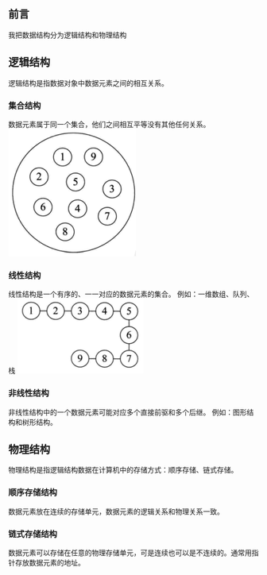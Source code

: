 ## 前言
我把数据结构分为逻辑结构和物理结构

## 逻辑结构
逻辑结构是指数据对象中数据元素之间的相互关系。

### 集合结构
数据元素属于同一个集合，他们之间相互平等没有其他任何关系。
![集合结构](image.png) 

### 线性结构
线性结构是一个有序的、一一对应的数据元素的集合。
例如：一维数组、队列、栈
![线性结构](image-1.png)  

### 非线性结构
非线性结构中的一个数据元素可能对应多个直接前驱和多个后继。
例如：图形结构和树形结构。

## 物理结构
物理结构是指逻辑结构数据在计算机中的存储方式：顺序存储、链式存储。

### 顺序存储结构
数据元素放在连续的存储单元，数据元素的逻辑关系和物理关系一致。

### 链式存储结构
数据元素可以存储在任意的物理存储单元，可是连续也可以是不连续的。通常用指针存放数据元素的地址。